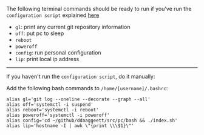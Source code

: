 <link href="../../css/dark_theme.css" rel="stylesheet" />

The following terminal commands should be ready to run if you've run the `configuration script` explained [here](./index.md)

- `gl`: print any current git repository information
- `off`: put pc to sleep
- `reboot`
- `poweroff`
- `config`: run personal configuration
- `lip`: print local ip address
___

If you haven't run the `configuration script`, do it manually:

Add the following bash commands to `/home/[username]/.bashrc`:

```
alias gl='git log --oneline --decorate --graph --all'
alias off='systemctl -i suspend'
alias reboot='systemctl -i reboot'
alias poweroff='systemctl -i poweroff'
alias config='cd ~/github/ddaaggeett/src/pc/bash && ./index.sh'
alias lip='hostname -I | awk \"{print \\\$1}\"'
```
